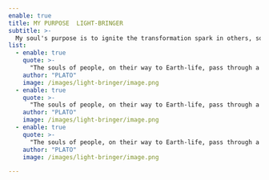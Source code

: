 ```yaml
---
enable: true
title: MY PURPOSE  LIGHT-BRINGER
subtitle: >-
  My soul's purpose is to ignite the transformation spark in others, so our collective light shines like a supernova.
list:
  - enable: true
    quote: >-
      "The souls of people, on their way to Earth-life, pass through a room full of lights; each takes a taper - often only a spark - to guide it in the dim country of this world. But some souls, by rare fortune, are detained longer have time to grasp a handful of tapers, which they weave into a torch. These are the torch-bearers of humanity - its poets, seers and saints, who lead and lift the race out of darkness, toward the light. They are the law-givers and saviors, the light-bringers, way-showers and truth-tellers, and without them, humanity would lose its way in the dark."
    author: "PLATO"
    image: /images/light-bringer/image.png
  - enable: true
    quote: >-
      "The souls of people, on their way to Earth-life, pass through a room full of lights; each takes a taper - often only a spark - to guide it in the dim country of this world. But some souls, by rare fortune, are detained longer have time to grasp a handful of tapers, which they weave into a torch. These are the torch-bearers of humanity - its poets, seers and saints, who lead and lift the race out of darkness, toward the light. They are the law-givers and saviors, the light-bringers, way-showers and truth-tellers, and without them, humanity would lose its way in the dark."
    author: "PLATO"
    image: /images/light-bringer/image.png
  - enable: true
    quote: >-
      "The souls of people, on their way to Earth-life, pass through a room full of lights; each takes a taper - often only a spark - to guide it in the dim country of this world. But some souls, by rare fortune, are detained longer have time to grasp a handful of tapers, which they weave into a torch. These are the torch-bearers of humanity - its poets, seers and saints, who lead and lift the race out of darkness, toward the light. They are the law-givers and saviors, the light-bringers, way-showers and truth-tellers, and without them, humanity would lose its way in the dark."
    author: "PLATO"
    image: /images/light-bringer/image.png

---
```


